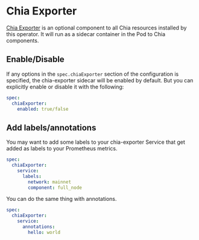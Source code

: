 # Chia Exporter

[Chia Exporter](https://github.com/Chia-Network/chia-exporter) is an optional component to all Chia resources installed by this operator. It will run as a sidecar container in the Pod to Chia components.

## Enable/Disable

If any options in the `spec.chiaExporter` section of the configuration is specified, the chia-exporter sidecar will be enabled by default. But you can explicitly enable or disable it with the following:

```yaml
spec:
  chiaExporter:
    enabled: true/false
```

## Add labels/annotations

You may want to add some labels to your chia-exporter Service that get added as labels to your Prometheus metrics.

```yaml
spec:
  chiaExporter:
    service:
      labels:
        network: mainnet
        component: full_node
```

You can do the same thing with annotations.

```yaml
spec:
  chiaExporter:
    service:
      annotations:
        hello: world
```